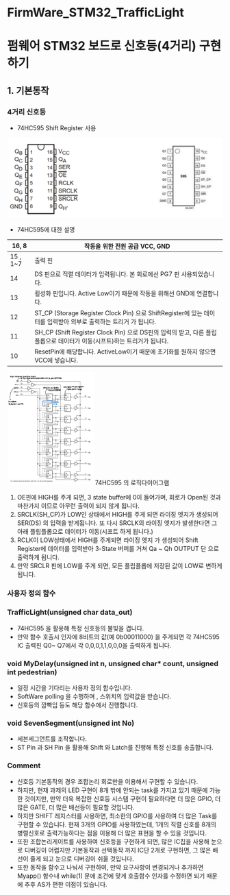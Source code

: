 # FirmWare_STM32_TrafficLight

# 펌웨어 STM32 보드로 신호등(4거리) 구현하기

## 1. 기본동작

### 4거리 신호등

- 74HC595 Shift Register 사용

<img src="images/74HC595.png" />

- 74HC595에 대한 설명

| 16, 8 | 작동을 위한 전원 공급 VCC, GND |
| --- | --- |
| 15 , 1~7 | 출력 핀 |
| 14 | DS 핀으로 직렬 데이터가 입력됩니다. 본 회로에선 PG7 핀 사용되었습니다. |
| 13 | 횔성화 핀입니다. Active Low이기 때문에 작동을 위해선 GND에 연결합니다. |
| 12 | ST_CP (Storage Register Clock Pin) 으로 ShiftRegister에 있는 데이터를 입력받아 외부로 출력하는 트리거 가 됩니다. |
| 11 | SH_CP (Shift Register Clock Pin) 으로 DS핀의 입력의 받고, 다른 플립플롭으로 데이터가 이동(시프트)하는 트리거가 됩니다. |
| 10 | ResetPin에 해당합니다. ActiveLow이기 때문에 초기화를 원하지 않으면 VCC에 넣습니다. |

<img src="images/74HC595_FULL.png" 
  width="40%"
  height="40%"/>
74HC595 의 로직다이어그램

1. OE핀에 HIGH를 주게 되면, 3 state buffer에 0이 들어가며, 회로가 Open된 것과 마찬가지 이므로 아무런 출력이 되지 않게 됩니다.
2. SRCLK(SH_CP)가 LOW인 상태에서 HIGH를 주게 되면 라이징 엣지가 생성되어 SER(DS) 의 입력을 받게됩니다. 또 다시 SRCLK의 라이징 엣지가 발생한다면 그 아래 플립플롭으로 데이터가 이동(시프트 하게 됩니다.)
3. RCLK이 LOW상태에서 HIGH를 주게되면 라이징 엣지 가 생성되어 Shift Register에 데이터를 입력받아 3-State 버퍼를 거쳐 Qa ~ Qh OUTPUT 단 으로 출력하게 됩니다.
4. 만약 SRCLR 핀에 LOW를 주게 되면, 모든 플립플롭에 저장된 값이 LOW로 변하게 됩니다.

### 사용자 정의 함수

### TrafficLight(unsigned char data_out)

- 74HC595 을 활용해 특정 신호등의 불빛을 겹니다.
- 만약 함수 호출시 인자에 8비트의 값(예 0b00011000) 을 주게되면
각 74HC595 IC 출력핀 Q0~ Q7에서 각 0,0,0,1,1,0,0,0을 출력하게 됩니다.

### void MyDelay(unsigned int n, unsigned char* count, unsigned int pedestrian)

- 일정 시간을 기다리는 사용자 정의 함수입니다.
- SoftWare polling 을 수행하며 , 스위치의 입력값을 받습니다.
- 신호등의 깜빡임 등도 해당 함수에서 진행합니다.

### void SevenSegment(unsigned int No)

- 세븐세그먼트를 조작합니다.
- ST Pin 과 SH Pin 을 활용해 Shift 와 Latch를 진행해 특정 신호를 송출합니다.

### Comment

- 신호등 기본동작의 경우 조합논리 회로만을 이용해서 구현할 수 있습니다.
- 하지만, 현재 과제의 LED 구현이 8개 밖에 안되는 task를 가지고 있기 때문에 가능한 것이지만, 만약 더욱 복잡한 신호등 시스템 구현이 필요하다면 더 많은 GPIO, 더 많은 GATE, 더 많은 배선등이 필요할 것입니다.
- 하지만 SHIFT 레지스터를 사용하면, 최소한의 GPIO를 사용하여 더 많은 Task를 구현할 수 있습니다. 현재 3개의 GPIO를 사용하였는데, 1개의 직렬 신호를 8개의 병렬신호로 출력가능하다는 점을 이용해 더 많은 표현을 할 수 있을 것입니다.
- 또한 조합논리게이트를 사용하여 신호등을 구현하게 되면, 많은 IC칩을 사용해 눈으로 디버깅이 어렵지만 기본동작과 선택동작 까지 IC단 2개로 구현하면, 그 많은 배선이 줄게 되고 눈으로 디버깅이 쉬울 것입니다.
- 또한 동작을 함수고 나눠서 구현하여, 만약 요구사항이 변경되거나 추가하면 Myapp() 함수내 while(1) 문에 조건에 맞게 호출함수 인자를 수정하면 되기 때문에 추후 AS가 편한 이점이 있습니다.
